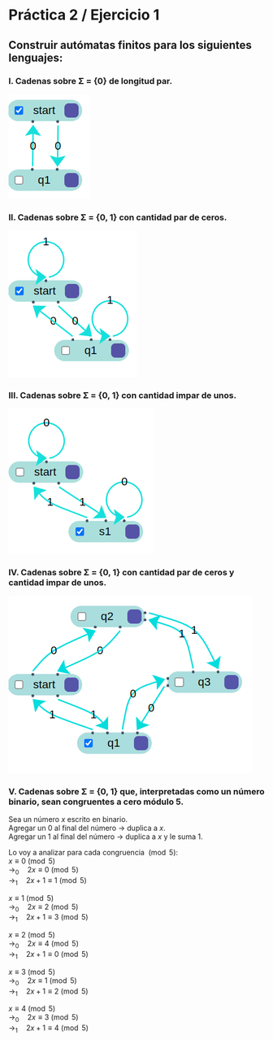 # Práctica 2 / Ejercicio 1  
## Construir autómatas finitos para los siguientes lenguajes:  
### I. Cadenas sobre Σ = {0} de longitud par.  
![](./Images/1ej1.png)
### II. Cadenas sobre Σ = {0, 1} con cantidad par de ceros.  
![](./Images/1ej2.png)  
### III. Cadenas sobre Σ = {0, 1} con cantidad impar de unos.  
![](./Images/1ej3.png)  
### IV. Cadenas sobre Σ = {0, 1} con cantidad par de ceros y cantidad impar de unos.  
![](./Images/1ej4.png)  
### V. Cadenas sobre Σ = {0, 1} que, interpretadas como un número binario, sean congruentes a cero módulo 5.  
Sea un número $x$ escrito en binario.  
Agregar un 0 al final del número $\to$ duplica a $x$.  
Agregar un 1 al final del número $\to$ duplica a $x$ y le suma $1$.  

Lo voy a analizar para cada congruencia $\pmod{5}$:  
$x \equiv 0 \pmod{5}$ \
$\rightarrow_0 \quad 2x \equiv 0 \pmod{5}$ \
$\rightarrow_1 \quad 2x + 1 \equiv 1 \pmod{5}$

$x \equiv 1 \pmod{5}$ \
$\rightarrow_0 \quad 2x \equiv 2 \pmod{5}$ \
$\rightarrow_1 \quad 2x + 1  \equiv 3 \pmod{5}$

$x \equiv 2 \pmod{5}$ \
$\rightarrow_0 \quad 2x \equiv 4 \pmod{5}$ \
$\rightarrow_1 \quad 2x + 1 \equiv 0 \pmod{5}$

$x \equiv 3 \pmod{5}$ \
$\rightarrow_0 \quad 2x \equiv 1 \pmod{5}$ \
$\rightarrow_1 \quad 2x + 1 \equiv 2 \pmod{5}$

$x \equiv 4 \pmod{5}$ \
$\rightarrow_0 \quad 2x \equiv 3 \pmod{5}$ \
$\rightarrow_1 \quad 2x + 1 \equiv 4 \pmod{5}$
